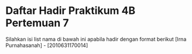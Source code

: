 # Daftar Hadir Praktikum 4B Pertemuan 7
Silahkan isi list nama di bawah ini apabila hadir dengan format berikut
[Irna Purnahasanah] - [2010631170014]
